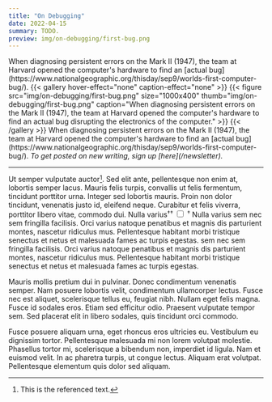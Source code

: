 ```yaml
---
title: "On Debugging"
date: 2022-04-15
summary: TODO.
preview: img/on-debugging/first-bug.png
---
```


<span class="marginnote">
  When diagnosing persistent errors on the Mark II (1947), the team at Harvard
  opened the computer's hardware to find an [actual bug](https://www.nationalgeographic.org/thisday/sep9/worlds-first-computer-bug/).
</span>
{{< gallery hover-effect="none" caption-effect="none" >}}
  {{< figure src="img/on-debugging/first-bug.png" size="1000x400" thumb="img/on-debugging/first-bug.png" caption="When diagnosing persistent errors on the Mark II (1947), the team at Harvard opened the computer's hardware to find an actual bug disrupting the electronics of the computer." >}}
{{< /gallery >}}
<span class="collapsed-marginnote">
  When diagnosing persistent errors on the Mark II (1947), the team at Harvard
  opened the computer's hardware to find an [actual bug](https://www.nationalgeographic.org/thisday/sep9/worlds-first-computer-bug/).
</span>

<em>
To get posted on new writing, sign up [here](/newsletter).
</em>

---

Ut semper vulputate auctor[^ref]. Sed elit ante, pellentesque non enim at, lobortis
semper lacus. Mauris felis turpis, convallis ut felis fermentum, tincidunt
porttitor urna. Integer sed lobortis mauris. Proin non dolor tincidunt,
venenatis justo id, eleifend neque. Curabitur et felis viverra, porttitor
libero vitae, commodo dui. Nulla varius<sup class="sup-inline">&dagger;</sup><label for="another-named-reference" class="margin-toggle"><sup>&dagger;</sup></label>
<input type="checkbox" id="another-named-reference" class="margin-toggle"/>
<span class="marginnote">
<sup>&dagger;</sup> Nulla varius sem nec sem fringilla facilisis. Orci varius
natoque penatibus et magnis dis parturient montes, nascetur ridiculus mus.
Pellentesque habitant morbi tristique senectus et netus et malesuada fames ac
turpis egestas.
</span>
sem nec sem fringilla facilisis. Orci
varius natoque penatibus et magnis dis parturient montes, nascetur ridiculus
mus. Pellentesque habitant morbi tristique senectus et netus et malesuada fames
ac turpis egestas.

Mauris mollis pretium dui in pulvinar. Donec condimentum venenatis semper. Nam
posuere lobortis velit, condimentum ullamcorper lectus. Fusce nec est aliquet,
scelerisque tellus eu, feugiat nibh. Nullam eget felis magna. Fusce id sodales
eros. Etiam sed efficitur odio. Praesent vulputate tempor sem. Sed placerat
elit in libero sodales, quis tincidunt orci commodo.

Fusce posuere aliquam urna, eget rhoncus eros ultricies eu. Vestibulum eu
dignissim tortor. Pellentesque malesuada mi non lorem volutpat molestie.
Phasellus tortor mi, scelerisque a bibendum non, imperdiet id ligula. Nam et
euismod velit. In ac pharetra turpis, ut congue lectus. Aliquam erat volutpat.
Pellentesque elementum quis dolor sed aliquam.

<style>
sup, sub {
  vertical-align: baseline;
  position: relative;
  top: -0.4em;
}
@media (max-width: 850px) {
  .sup-inline {
    display: none;
  }
}
</style>

[^ref]: This is the referenced text.
